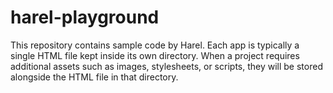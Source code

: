 # harel-playground

This repository contains sample code by Harel. Each app is typically a single HTML file kept inside its own directory. When a project requires additional assets such as images, stylesheets, or scripts, they will be stored alongside the HTML file in that directory.
